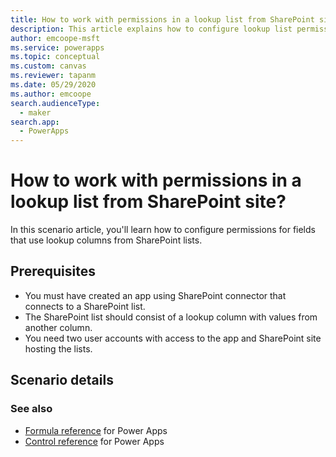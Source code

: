 ```yaml
---
title: How to work with permissions in a lookup list from SharePoint site. | Microsoft Docs
description: This article explains how to configure lookup list permissions in SharePoint when using a canvas app.
author: emcoope-msft
ms.service: powerapps
ms.topic: conceptual
ms.custom: canvas
ms.reviewer: tapanm
ms.date: 05/29/2020
ms.author: emcoope
search.audienceType: 
  - maker
search.app: 
  - PowerApps
---
```

# How to work with permissions in a lookup list from SharePoint site?

In this scenario article, you'll learn how to configure permissions for fields that use lookup columns from SharePoint lists.

## Prerequisites

- You must have created an app using SharePoint connector that connects to a SharePoint list.
- The SharePoint list should consist of a lookup column with values from another column.
- You need two user accounts with access to the app and SharePoint site hosting the lists.

## Scenario details



### See also

- [Formula reference](formula-reference.md) for Power Apps
- [Control reference](reference-properties.md) for Power Apps
